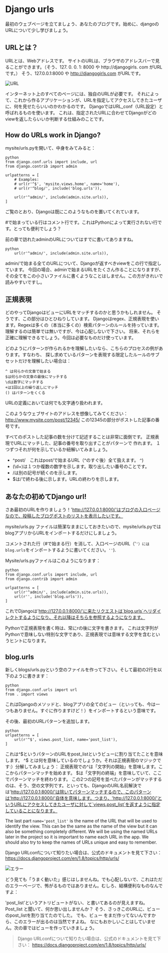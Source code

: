 # Django urls

最初のウェブページを立てましょう、あなたのブログです。始めに、djangoのURLについて少し学びましょう。

## URLとは？

URLとは、Webアドレスです。 サイトのURLは、ブラウザのアドレスバーで見ることができます。（そう、127. 0. 0. 1: 8000 や http://djangogirls. com がURLです。） そう、127.0.0.1:8000 や http://djangogirls.com がURLです。

![URL][1]

 [1]: images/url.png

インターネット上のすべてのページには、独自のURLが必要です。 それによって、これから作るアプリケーションが、URLを指定してアクセスしてきたユーザに、何を見せたらいいのかわかるのです。 DjangoではURL_conf（URL設定）と呼ばれるものを使います。 これは、指定されたURLに合わせてDjangoがどのviewを返したらいいか判断する仕組みのことです。

## How do URLs work in Django?

mysite/urls.pyを開いて、中身をみてみると：

    python
    from django.conf.urls import include, url
    from django.contrib import admin
    
    urlpatterns = [
        # Examples:
        # url(r'^$', 'mysite.views.home', name='home'),
        # url(r'^blog/', include('blog.urls')),
    
        url(r'^admin/', include(admin.site.urls)),
    ]
    

ご覧のとおり、Djangoは既にこのようなものを置いてくれています。

#で始まっている行はコメント行です。これはPythonによって実行されない行です。とっても便利でしょう？

前の章で訪れたadminのURLについてはすでに書いてありますね。

    python
        url(r'^admin/', include(admin.site.urls)),
    

admin/で始まる全てのURLについて、Djangoが返すべきviewをこの行で指定しています。 今回の場合、adminで始まるURLをたくさん作ることになりますが、その全てをこの小さいファイルに書くようなことはしません。この方がきれいで読みやすいですし。

## 正規表現

どのやってDjangoはビューにURLをマッチするのかと思うかもしれません。 そうです、この部分はひとひねりしています。 Djangoはregex、正規表現を使います。Regexは多くの（本当に多くの）検索パターンのルールを持っています。 理解するのは簡単では無いですが、今は心配しないで下さい。 将来、それらを正確に理解できるでしょう。今回は必要なものだけ使っています。

どのようにパターンが作られるかを理解したいなら、こちらのプロセスの例があります。すなわち、 探し求めているパターンを表現する限定したルールのサブセットだけを理解したい場合は：

    ^ は何らかの文章で始まる
    $は何らかの文章の最後にマッチする
    \dは数字にマッチする
    +は1回以上の繰り返しにマッチ
    () はパターンをくくる
    

URLの定義においては何でも文字通り扱われます。

このようなウェブサイトのアドレスを想像してみてください：http://www.mysite.com/post/12345/ この12345の部分がポストした記事の番号です。

すべてのポストした記事の数を分けて記述することは非常に面倒です。 正規表現でURLにマッチした、記事の番号を取り出すことがパターンで 作れます。 １つずつそれが何を示しているか紐解いてみましょう。

*   ^post/　これはpost/で始まるURL（^のすぐ後）全て扱えます。 `^`)
*   (\d+)は１つか複数の数字を示します。取り出したい番号のことです。
*   /は別の記号が続くのを示します。
*   $は/で終わる後に示します。URLの終わりを示します。

## あなたの初めてDjango url!

さあ最初のURLを作りましょう！'http://127.0.0.1:8000/'はブログの入口ページなので、投稿したブログポストのリストを表示したいです。

mysite/urls.py ファイルは簡潔なままにしておきたいので、mysite/urls.pyではblogアプリからURLをインポートするだけにしましょう。

コメントされた行（#で始まる行）を消して、入口ページのURL（'`'）にはblog.urls`をインポートするように書いてください。`''`).

Mysite/urls.pyファイルはこのようになります：

    python
    from django.conf.urls import include, url
    from django.contrib import admin
    
    urlpatterns = [
        url(r'^admin/', include(admin.site.urls)),
        url(r'', include('blog.urls')),
    ]
    

これでDjangoは'http://127.0.0.1:8000/'に来たリクエストは`blog.urls`へリダイレクトするようになり、それ以降はそちらを参照するようになります。

Pythonで正規表現を書く時は、常にrの後に文字を書きます。 これは文字列がPythonで意味しない特別な文字であり、正規表現では意味する文字を含むというヒントになります。

## blog.urls

新しくblogs/urls.pyという空のファイルを作って下さい。そして最初の2行を以下のように書きます：

    python
    from django.conf.urls import url
    from . import views
    

これはDjangoのメソッドと、blogアプリの全てのビュー（といっても、今は一つもありません。すぐに作りますけど！）をインポートするという意味です。

その後、最初のURLパターンを追加します。

    python
    urlpatterns = [
        url(r'^$', views.post_list, name='post_list'),
    ]
    

これは^$というパターンのURLをpost_listというビューに割り当てたことを意味します。 ^$ とは何を意味しているのでしょうか。それは正規表現のマジックです:）分解してみましょう： 正規表現での^は「文字列の開始」を意味します。ここからパターンマッチを始めます。 $は「文字列の終端」を意味していて、ここでパターンマッチを終わります。 この2つの記号を並べたパターンがマッチするのは、そう、空の文字列です。といっても、DjangoのURL名前解決では'http://127.0.0.1:8000/'は除いてパターンマッチするので、このパターンは'http://127.0.0.1:8000/'自体を意味します。つまり、'http://127.0.0.1:8000/'というURLにアクセスしてきたユーザに対して`views.post_list`を返すように指定していることになります。

The last part `name='post_list'` is the name of the URL that will be used to identify the view. This can be the same as the name of the view but it can also be something completely different. We will be using the named URLs later in the project so it is important to name each URL in the app. We should also try to keep the names of URLs unique and easy to remember.

Django URLconfについて知りたい場合は、公式のドキュメントを見て下さい： https://docs.djangoproject.com/en/1.8/topics/http/urls/

![エラー][2]

 [2]: images/error1.png

どう見ても「うまく動いた」感じはしませんね。でも心配しないで、これはただのエラーページで、怖がるものではありません。むしろ、結構便利なものなんですよ：

'post_list'というアトリビュートがない、と書いてあるのが見えますね。 Post_list と聞いて、何か思い出しませんか？ そう、さっきこのURLに、ビューのpost_listを割り当てたのでした。 でも、ビュー をまだ作ってないんですから、このエラーが出るのは当然ですよね。 なにもおかしいことはしていません。次の章ではビューを作っていきましょう。

> Django URLconfについて知りたい場合は、公式のドキュメントを見て下さい： https://docs.djangoproject.com/en/1.8/topics/http/urls/